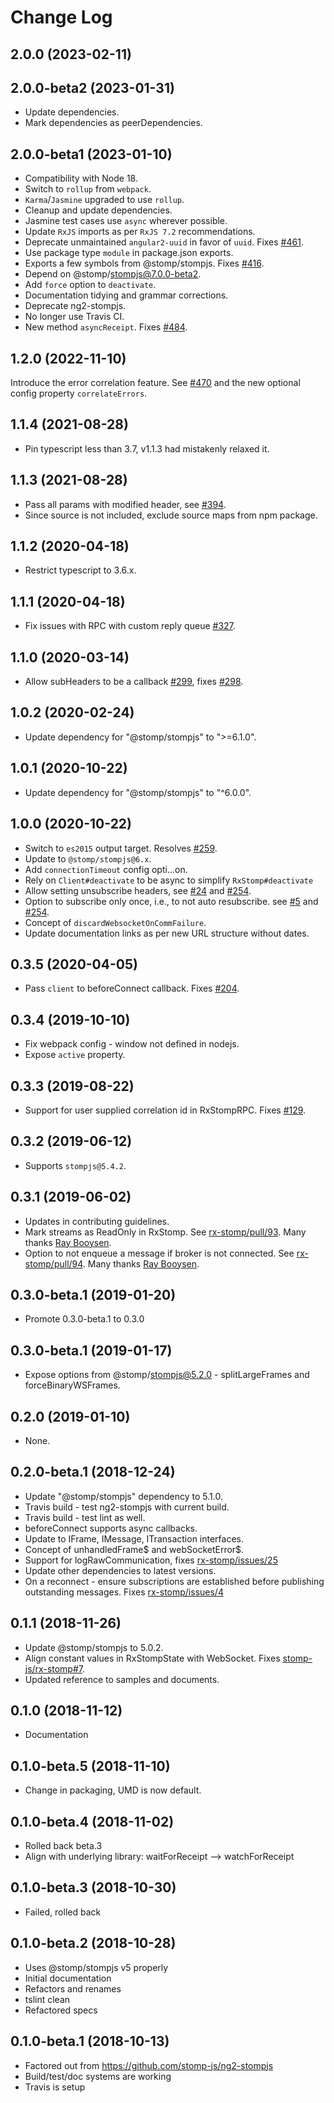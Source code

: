 # Change Log

## 2.0.0 (2023-02-11)

## 2.0.0-beta2 (2023-01-31)

- Update dependencies.
- Mark dependencies as peerDependencies.

## 2.0.0-beta1 (2023-01-10)

- Compatibility with Node 18.
- Switch to `rollup` from `webpack`.
- `Karma`/`Jasmine` upgraded to use `rollup`.
- Cleanup and update dependencies.
- Jasmine test cases use `async` wherever possible.
- Update `RxJS` imports as per `RxJS 7.2` recommendations.
- Deprecate unmaintained `angular2-uuid` in favor of `uuid`.
  Fixes [#461](https://github.com/stomp-js/rx-stomp/issues/461).
- Use package type `module` in package.json exports.
- Exports a few symbols from @stomp/stompjs.
  Fixes [#416](https://github.com/stomp-js/rx-stomp/issues/416).
- Depend on @stomp/stompjs@7.0.0-beta2.
- Add `force` option to `deactivate`.
- Documentation tidying and grammar corrections.
- Deprecate ng2-stompjs.
- No longer use Travis CI.
- New method `asyncReceipt`.
  Fixes [#484](https://github.com/stomp-js/rx-stomp/issues/484).

## 1.2.0 (2022-11-10)

Introduce the error correlation feature.
See [#470](https://github.com/stomp-js/rx-stomp/pull/470) and the new optional config property `correlateErrors`.

## 1.1.4 (2021-08-28)

- Pin typescript less than 3.7, v1.1.3 had mistakenly relaxed it.

## 1.1.3 (2021-08-28)

- Pass all params with modified header,
  see [#394](https://github.com/stomp-js/rx-stomp/issues/394).
- Since source is not included, exclude source maps from npm package.

## 1.1.2 (2020-04-18)

- Restrict typescript to 3.6.x.

## 1.1.1 (2020-04-18)

- Fix issues with RPC with custom reply queue
  [#327](https://github.com/stomp-js/rx-stomp/pull/327).

## 1.1.0 (2020-03-14)

- Allow subHeaders to be a callback
  [#299](https://github.com/stomp-js/rx-stomp/pull/299),
  fixes [#298](https://github.com/stomp-js/rx-stomp/issues/298).

## 1.0.2 (2020-02-24)

- Update dependency for "@stomp/stompjs" to ">=6.1.0".

## 1.0.1 (2020-10-22)

- Update dependency for "@stomp/stompjs" to "^6.0.0".

## 1.0.0 (2020-10-22)

- Switch to `es2015` output target.
  Resolves [#259](https://github.com/stomp-js/stompjs/issues/259).
- Update to `@stomp/stompjs@6.x`.
- Add `connectionTimeout` config opti…on.
- Rely on `Client#deactivate` to be async to simplify `RxStomp#deactivate`
- Allow setting unsubscribe headers,
  see [#24](https://github.com/stomp-js/rx-stomp/issues/24)
  and [#254](https://github.com/stomp-js/rx-stomp/pull/254).
- Option to subscribe only once, i.e., to not auto resubscribe.
  see [#5](https://github.com/stomp-js/rx-stomp/issues/5)
  and [#254](https://github.com/stomp-js/rx-stomp/pull/254).
- Concept of `discardWebsocketOnCommFailure`.
- Update documentation links as per new URL structure without dates.

## 0.3.5 (2020-04-05)

- Pass `client` to beforeConnect callback.
  Fixes [#204](https://github.com/stomp-js/rx-stomp/issues/204).

## 0.3.4 (2019-10-10)

- Fix webpack config - window not defined in nodejs.
- Expose `active` property.

## 0.3.3 (2019-08-22)

- Support for user supplied correlation id in RxStompRPC.
  Fixes [#129](https://github.com/stomp-js/rx-stomp/issues/129).

## 0.3.2 (2019-06-12)

- Supports `stompjs@5.4.2`.

## 0.3.1 (2019-06-02)

- Updates in contributing guidelines.
- Mark streams as ReadOnly in RxStomp.
  See [rx-stomp/pull/93](https://github.com/stomp-js/rx-stomp/pull/93).
  Many thanks [Ray Booysen](https://github.com/raybooysen).
- Option to not enqueue a message if broker is not connected.
  See [rx-stomp/pull/94](https://github.com/stomp-js/rx-stomp/pull/94).
  Many thanks [Ray Booysen](https://github.com/raybooysen).

## 0.3.0-beta.1 (2019-01-20)

- Promote 0.3.0-beta.1 to 0.3.0

## 0.3.0-beta.1 (2019-01-17)

- Expose options from @stomp/stompjs@5.2.0 -
  splitLargeFrames and forceBinaryWSFrames.

## 0.2.0 (2019-01-10)

- None.

## 0.2.0-beta.1 (2018-12-24)

- Update "@stomp/stompjs" dependency to 5.1.0.
- Travis build - test ng2-stompjs with current build.
- Travis build - test lint as well.
- beforeConnect supports async callbacks.
- Update to IFrame, IMessage, ITransaction interfaces.
- Concept of unhandledFrame$ and webSocketError$.
- Support for logRawCommunication, fixes
  [rx-stomp/issues/25](https://github.com/stomp-js/rx-stomp/issues/25)
- Update other dependencies to latest versions.
- On a reconnect - ensure subscriptions are established before
  publishing outstanding messages.
  Fixes [rx-stomp/issues/4](https://github.com/stomp-js/rx-stomp/issues/4)

## 0.1.1 (2018-11-26)

- Update @stomp/stompjs to 5.0.2.
- Align constant values in RxStompState with WebSocket.
  Fixes [stomp-js/rx-stomp#7](https://github.com/stomp-js/rx-stomp/issues/7).
- Updated reference to samples and documents.

## 0.1.0 (2018-11-12)

- Documentation

## 0.1.0-beta.5 (2018-11-10)

- Change in packaging, UMD is now default.

## 0.1.0-beta.4 (2018-11-02)

- Rolled back beta.3
- Align with underlying library: waitForReceipt --> watchForReceipt

## 0.1.0-beta.3 (2018-10-30)

- Failed, rolled back

## 0.1.0-beta.2 (2018-10-28)

- Uses @stomp/stompjs v5 properly
- Initial documentation
- Refactors and renames
- tslint clean
- Refactored specs

## 0.1.0-beta.1 (2018-10-13)

- Factored out from https://github.com/stomp-js/ng2-stompjs
- Build/test/doc systems are working
- Travis is setup
